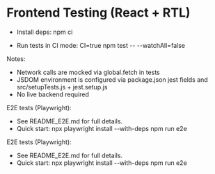 # Frontend Testing (React + RTL)

- Install deps:
  npm ci

- Run tests in CI mode:
  CI=true npm test -- --watchAll=false

Notes:
- Network calls are mocked via global.fetch in tests
- JSDOM environment is configured via package.json jest fields and src/setupTests.js + jest.setup.js
- No live backend required

E2E tests (Playwright):
- See README_E2E.md for full details.
- Quick start:
  npx playwright install --with-deps
  npm run e2e

E2E tests (Playwright):
- See README_E2E.md for full details.
- Quick start:
  npx playwright install --with-deps
  npm run e2e
